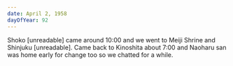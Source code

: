 ```yaml
---
date: April 2, 1958
dayOfYear: 92
---
```

Shoko [unreadable] came around 10:00 and we went to Meiji Shrine and Shinjuku [unreadable]. Came back to Kinoshita about 7:00 and Naoharu san was home early for change too so we chatted for a while.